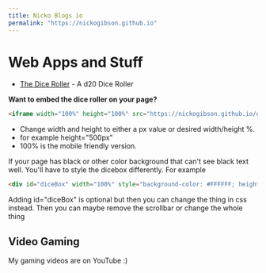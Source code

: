 ```yaml
---
title: Nicko Blogs io
permalink: "https://nickogibson.github.io"
---
```



# Web Apps and Stuff
- [The Dice Roller](https://nickogibson.github.io/games.io/DiceRoller/) - A d20 Dice Roller

**Want to embed the dice roller on your page?**

```markdown 
<iframe width="100%" height="100%" src="https://nickogibson.github.io/games.io/DiceRoller"></iframe>
```

- Change width and height to either a px value or desired width/height %.
- for example height="500px"
- 100% is the mobile friendly version.

If your page has black or other color background that can't see black text well. You'll have to style the dicebox differently. For example

```markdown
<div id="diceBox" width="100%" style="background-color: #FFFFFF; height:500px;"><iframe height="100%"  width="100%" src="https://nickogibson.github.io/games.io/DiceRoller"></iframe></div>
```

Adding id="diceBox" is optional but then you can change the thing in css instead.
Then you can maybe remove the scrollbar or change the whole thing

## Video Gaming
My gaming videos are on YouTube :)
